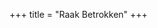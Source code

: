 +++
title = "Raak Betrokken"
+++

[//]: # ({{< sectiontitle >}}Rondetafel{{< /sectiontitle>}})

[//]: # ()
[//]: # ({{< youtube fv689YaplMo >}})
